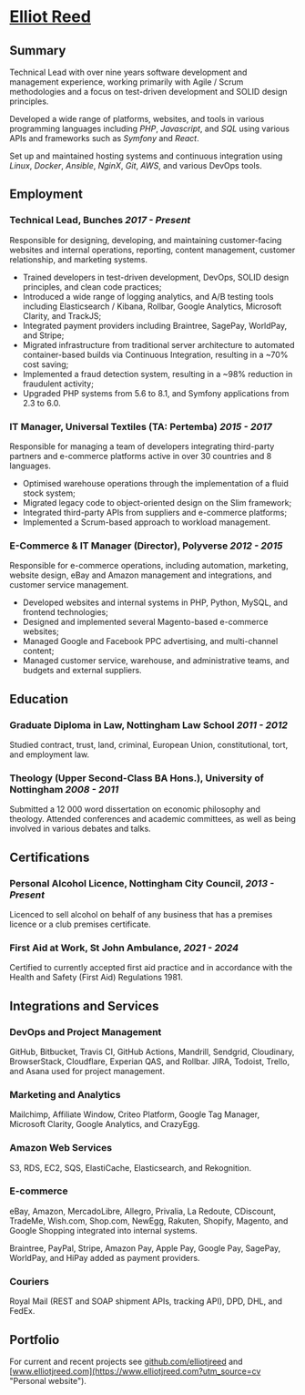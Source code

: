 # [Elliot Reed](https://www.elliotjreed.com?utm_source=cv)

## Summary

Technical Lead with over nine years software development and management experience, working primarily with Agile / Scrum methodologies and a focus on test-driven development and SOLID design principles.

Developed a wide range of platforms, websites, and tools in various programming languages including _PHP_, _Javascript_, and _SQL_ using various APIs and frameworks such as _Symfony_ and _React_.

Set up and maintained hosting systems and continuous integration using _Linux_, _Docker_, _Ansible_, _NginX_, _Git_, _AWS_, and various DevOps tools.

## Employment

### **Technical Lead**, Bunches _2017 - Present_

Responsible for designing, developing, and maintaining customer-facing websites and internal operations, reporting, content management, customer relationship, and marketing systems.

- Trained developers in test-driven development, DevOps, SOLID design principles, and clean code practices;
- Introduced a wide range of logging analytics, and A/B testing tools including Elasticsearch / Kibana, Rollbar, Google Analytics, Microsoft Clarity, and TrackJS;
- Integrated payment providers including Braintree, SagePay, WorldPay, and Stripe;
- Migrated infrastructure from traditional server architecture to automated container-based builds via Continuous Integration, resulting in a ~70% cost saving;
- Implemented a fraud detection system, resulting in a ~98% reduction in fraudulent activity;
- Upgraded PHP systems from 5.6 to 8.1, and Symfony applications from 2.3 to 6.0.

### **IT Manager**, Universal Textiles (TA: Pertemba) _2015 - 2017_

Responsible for managing a team of developers integrating third-party partners and e-commerce platforms active in over 30 countries and 8 languages.

- Optimised warehouse operations through the implementation of a fluid stock system;
- Migrated legacy code to object-oriented design on the Slim framework;
- Integrated third-party APIs from suppliers and e-commerce platforms;
- Implemented a Scrum-based approach to workload management.

### **E-Commerce & IT Manager (Director)**, Polyverse _2012 - 2015_

Responsible for e-commerce operations, including automation, marketing, website design, eBay and Amazon management and integrations, and customer service management.

- Developed websites and internal systems in PHP, Python, MySQL, and frontend technologies;
- Designed and implemented several Magento-based e-commerce websites;
- Managed Google and Facebook PPC advertising, and multi-channel content;
- Managed customer service, warehouse, and administrative teams, and budgets and external suppliers.

## Education

### **Graduate Diploma in Law**, Nottingham Law School _2011 - 2012_

Studied contract, trust, land, criminal, European Union, constitutional, tort, and employment law.

### **Theology (Upper Second-Class BA Hons.)**, University of Nottingham _2008 - 2011_

Submitted a 12 000 word dissertation on economic philosophy and theology.
Attended conferences and academic committees, as well as being involved in various debates and talks.

## Certifications

### **Personal Alcohol Licence**, Nottingham City Council, _2013 - Present_

Licenced to sell alcohol on behalf of any business that has a premises licence or a club premises certificate.

### **First Aid at Work**, St John Ambulance, _2021 - 2024_

Certified to currently accepted first aid practice and in accordance with the Health and Safety (First Aid) Regulations 1981.

## Integrations and Services

### DevOps and Project Management

GitHub, Bitbucket, Travis CI, GitHub Actions, Mandrill, Sendgrid, Cloudinary, BrowserStack, Cloudflare, Experian QAS, and Rollbar. JIRA, Todoist, Trello, and Asana used for project management.

### Marketing and Analytics

Mailchimp, Affiliate Window, Criteo Platform, Google Tag Manager, Microsoft Clarity, Google Analytics, and CrazyEgg.

### Amazon Web Services

S3, RDS, EC2, SQS, ElastiCache, Elasticsearch, and Rekognition.

### E-commerce

eBay, Amazon, MercadoLibre, Allegro, Privalia, La Redoute, CDiscount, TradeMe, Wish.com, Shop.com, NewEgg, Rakuten, Shopify, Magento, and Google Shopping integrated into internal systems.

Braintree, PayPal, Stripe, Amazon Pay, Apple Pay, Google Pay, SagePay, WorldPay, and HiPay added as payment providers.

### Couriers

Royal Mail (REST and SOAP shipment APIs, tracking API), DPD, DHL, and FedEx.

## Portfolio

For current and recent projects see [github.com/elliotjreed](https://github.com/elliotjreed "GitHub profile") and [www.elliotjreed.com](https://www.elliotjreed.com?utm_source=cv "Personal website").
